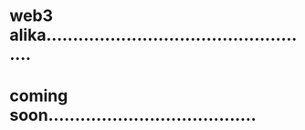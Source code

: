 # web3 alika...................................................
# coming soon.......................................
